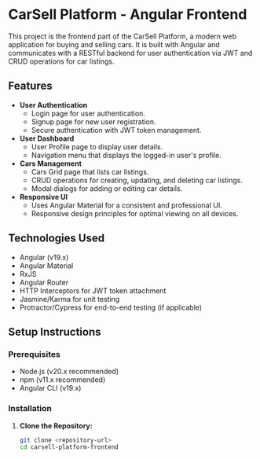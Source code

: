 # CarSell Platform - Angular Frontend

This project is the frontend part of the CarSell Platform, a modern web application for buying and selling cars. It is built with Angular and communicates with a RESTful backend for user authentication via JWT and CRUD operations for car listings.

## Features

- **User Authentication**
    - Login page for user authentication.
    - Signup page for new user registration.
    - Secure authentication with JWT token management.
- **User Dashboard**
    - User Profile page to display user details.
    - Navigation menu that displays the logged-in user's profile.
- **Cars Management**
    - Cars Grid page that lists car listings.
    - CRUD operations for creating, updating, and deleting car listings.
    - Modal dialogs for adding or editing car details.
- **Responsive UI**
    - Uses Angular Material for a consistent and professional UI.
    - Responsive design principles for optimal viewing on all devices.

## Technologies Used

- Angular (v19.x)
- Angular Material
- RxJS
- Angular Router
- HTTP Interceptors for JWT token attachment
- Jasmine/Karma for unit testing
- Protractor/Cypress for end-to-end testing (if applicable)

## Setup Instructions

### Prerequisites

- Node.js (v20.x recommended)
- npm (v11.x recommended)
- Angular CLI (v19.x)

### Installation

1. **Clone the Repository:**

   ```bash
   git clone <repository-url>
   cd carsell-platform-frontend


